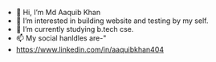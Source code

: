 - 👋 Hi, I’m Md Aaquib Khan
- 👀 I’m interested in building website and testing by my self.
- 🌱 I’m currently studying b.tech cse.
- 📫 My social hanldles are-"
- https://www.linkedin.com/in/aaquibkhan404


<!---
aaquibkhan404/aaquibkhan404 is a ✨ special ✨ repository because its `README.md` (this file) appears on your GitHub profile.
You can click the Preview link to take a look at your changes.
--->
